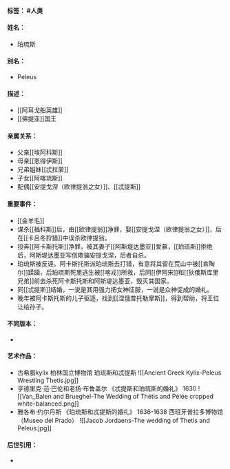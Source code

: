 #### 标签： #人类
#### 姓名：
- 珀琉斯
#### 别名：
- Peleus
#### 描述：
- [[阿耳戈船英雄]]
- [[佛提亚]]国王
#### 亲属关系：
- 父亲[[埃阿科斯]]
- 母亲[[恩得伊斯]]
- 兄弟姐妹[[忒拉蒙]]
- 子女[[阿喀琉斯]]
- 配偶[[安提戈涅（欧律提翁之女）]]、[[忒提斯]]
#### 重要事件：
- [[金羊毛]]
- 谋杀[[福科斯]]后，由[[欧律提翁]]净罪，娶[[安提戈涅（欧律提翁之女）]]，后在[[卡吕冬狩猎]]中误杀欧律提翁。
- 投奔[[阿卡斯托斯]]净罪，被其妻子[[阿斯堤达墨亚]]爱慕，[[珀琉斯]]拒绝后，阿斯堤达墨亚写信欺骗安提戈涅，后者自杀。
- 珀琉斯被反诬。阿卡斯托斯派珀琉斯去打猎，有意将其留在荒山中被[[肯陶尔]]蹂躏，后珀琉斯死里逃生被[[喀戎]]所救，后同[[伊阿宋]]和[[狄俄斯库里兄弟]]前去杀死阿卡斯托斯和阿斯堤达墨亚，毁灭其国家。
- 同[[忒提斯]]结婚，一说是其用强力把女神征服，一说是众神促成的婚礼。
- 晚年被阿卡斯托斯的儿子驱逐，找到[[涅俄普托勒摩斯]]，得到帮助，将王位让给孙子。
#### 不同版本：
- 
#### 艺术作品：
- 古希腊kylix 柏林国立博物馆 珀琉斯和忒提斯
![[Ancient Greek Kylix-Peleus Wrestling Thetis.jpg]]
- 亨德里克·范·巴伦和老扬·布鲁盖尔 《忒提斯和珀琉斯的婚礼》 1630
![[Van_Balen and Brueghel-The Wedding of Thétis and Pélée cropped white-balanced.png]]
- 雅各布·约尔丹斯 《珀琉斯和忒提斯的婚礼》 1636-1638 西班牙普拉多博物馆（Museo del Prado）
![[Jacob Jordaens-The wedding of Thetis and Peleus.jpg]]
#### 后世引用：
- 